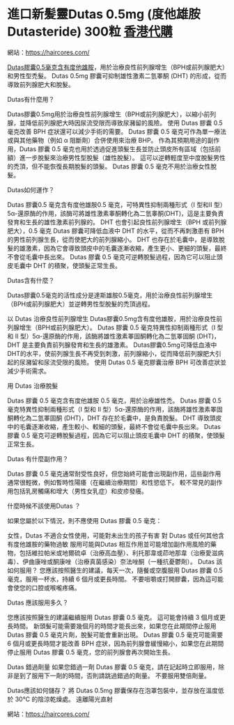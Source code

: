 # 進口新髪靈Dutas 0.5mg (度他雄胺Dutasteride) 300粒 [香港代購](https://haircores.com/)

網站：https://haircores.com/

[Dutas膠囊0.5毫克含有度他雄胺](https://haircores.com/product/%e9%80%b2%e5%8f%a3%e6%96%b0%e9%ab%aa%e9%9d%88dutas-0-5mg-%e5%ba%a6%e4%bb%96%e9%9b%84%e8%83%badutasteride-300%e7%b2%92%e4%bb%a3%e8%b3%bc/)，用於治療良性前列腺增生（BPH或前列腺肥大）和男性型禿髮。 Dutas 0.5mg 膠囊可抑制雄性激素二氫睪酮 (DHT) 的形成，從而導致前列腺肥大和脫髮。

Dutas有什麼用？

Dutas膠囊0.5mg用於治療良性前列腺增生（BPH或前列腺肥大），以縮小前列腺，並降低前列腺肥大時因尿流受限而導致尿瀦留的風險。 使用 Dutas 膠囊 0.5 毫克改善 BPH 症狀還可以減少手術的需要。 Dutas 膠囊 0.5 毫克可作為單一療法或與其他藥物（例如 α 阻斷劑）合併使用來治療 BHP。 作為其預期用途的副作用，Dutas 膠囊 0.5 毫克也用於透過促進頭髮生長並防止頭皮所有區域（包括前額）進一步脫髮來治療男性型脫髮（雄性脫髮）。 這可以逆轉輕度至中度脫髮男性的禿頂，但不能恢復長期脫髮的頭髮。 Dutas 膠囊 0.5 毫克不用於治療女性脫髮。

Dutas如何運作？

Dutas 膠囊0.5 毫克含有度他雄胺0.5 毫克，可特異性抑制兩種形式（I 型和II 型）5α-還原酶的作用，該酶可將雄性激素睾酮轉化為二氫睾酮(DHT)，這是主要負責發育和生長的雄性激素前列腺的。 DHT 也會引起良性前列腺增生（BPH 或前列腺肥大），0.5 毫克 Dutas 膠囊可降低血液中 DHT 的水平，從而不再刺激患有 BPH 的男性前列腺生長，從而使肥大的前列腺縮小。 DHT 也存在於毛囊中，是導致脫髮的雄激素，因為它會導致頭皮中的毛囊逐漸收縮，產生更小、更細的頭髮，最終不會從毛囊中長出來。 Dutas 膠囊 0.5 毫克可逆轉脫髮過程，因為它可以阻止頭皮毛囊中 DHT 的積聚，使頭髮正常生長。

Dutas含有什麼？

Dutas膠囊0.5毫克的活性成分是達斯雄胺0.5毫克，用於治療良性前列腺增生（BPH或前列腺肥大）並逆轉男性型脫髮的禿頂過程。

以 Dutas 治療良性前列腺增生
Dutas膠囊0.5mg含有度他雄胺，用於治療良性前列腺增生（BPH或前列腺肥大）。 Dutas 膠囊 0.5 毫克特異性抑制兩種形式（I 型和 II 型）5α-還原酶的作用，該酶將雄性激素睪固酮轉化為二氫睪固酮 (DHT)，DHT 是主要負責前列腺發育和生長的雄激素。 Dutas膠囊0.5mg可降低血液中DHT的水平，使前列腺生長不再受到刺激，前列腺縮小，從而降低前列腺肥大引起的尿瀦留和尿流受限的風險。 使用 Dutas 0.5 毫克膠囊治療 BPH 可改善症狀並減少手術需求。

用 Dutas 治療脫髮

Dutas 膠囊 0.5 毫克含有度他雄胺 0.5 毫克，用於治療雄性禿。 Dutas 膠囊 0.5 毫克特異性抑制兩種形式（I 型和 II 型）5α-還原酶的作用，該酶將雄性激素睪固酮轉化為二氫睪固酮 (DHT)，DHT 存在於毛囊中，是負責脫髮。 DHT 導致頭皮中的毛囊逐漸收縮，產生較小、較細的頭髮，最終不會從毛囊中長出來。 Dutas 膠囊 0.5 毫克可逆轉脫髮過程，因為它可以阻止頭皮毛囊中 DHT 的積聚，使頭髮正常生長。

Dutas 有什麼副作用？

Dutas 膠囊 0.5 毫克通常耐受性良好，但您始終可能會出現副作用，這些副作用通常很輕微，例如暫時性陽痿（在繼續治療期間）和性慾低下。 較不常見的副作用包括乳房觸痛和增大（男性女乳症）和皮疹發癢。

什麼時候不該使用Dutas ？

如果您屬於以下情況，則不應使用 Dutas 膠囊 0.5 毫克：

女性，Dutas 不適合女性使用，可能對未出生的孩子有害
對 Dutas 或任何其他含有度他雄胺的藥物過敏
服用可能與Dutas 相互作用並可能增加副作用風險的藥物，包括維拉帕米或地爾硫卓（治療高血壓）、利托那韋或茚地那韋（治療愛滋病毒）、伊曲康唑或酮康唑（治療真菌感染）奈法唑酮（一種抗憂鬱劑）。
Dutas 該如何服用？
您應該按照醫生的建議，每天一次，隨餐或空腹服用 Dutas 膠囊 0.5 毫克，服用一杯水，持續 6 個月或更長時間。 不要咀嚼或打開膠囊，因為這可能會使您的口腔或喉嚨疼痛。

Dutas 應該服用多久？

您應該按照醫生的建議繼續服用 Dutas 膠囊 0.5 毫克。 這可能會持續 3 個月或更長時間。 新頭髮可能需要幾個月的時間才能長出來，如果您在此期間停止服用 Dutas 膠囊 0.5 毫克片劑，脫髮可能會重新出現。 Dutas 膠囊 0.5 毫克可能需要 6 個月或更長時間才能改善 BPH 症狀，因為前列腺會緩慢縮小，如果您在此期間停止服用 Dutas 膠囊 0.5 毫克，您的前列腺會再次開始生長。

Dutas 錯過劑量
如果您錯過一劑 Dutas 膠囊 0.5 毫克，請在記起時立即服用，除非是到了服用下一劑的時間，否則請跳過錯過的劑量。 不要服用雙倍劑量。

Dutas應該如何儲存？
將 Dutas 0.5mg 膠囊保存在泡罩包裝中，並存放在溫度低於 30°C 的陰涼乾燥處。 遠離陽光直射

網站：https://haircores.com/
